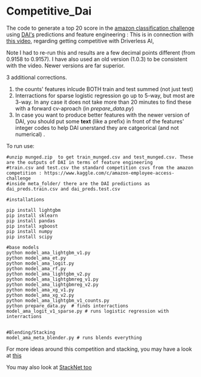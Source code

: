 # Competitive_Dai
The code to generate a top 20 score in the [amazon classification challenge](https://www.kaggle.com/c/amazon-employee-access-challenge) using [DAI's](https://www.h2o.ai/driverless-ai/) predictions and feature engineering : This is in connection with [this video](https://www.youtube.com/watch?v=qtUNyJlAID0&amp;t=11s), regarding getting competitive with Driverless AI,  

Note I had to re-run this and results are a few decimal points different (from 0.9158 to 0.9157). I have also used an old version  (1.0.3) to be consistent with the video. Newer versions are far superior. 

3 additional corrections. 

1) the counts' features inlcude BOTH train and test summed (not just test)
2) Interractions for sparse logistic regression go up to 5-way, but most are 3-way. In any case it does not take more than 20 minutes to find these with a forward cv-aproach (in *prepare_data.py*)
3) In case you want to produce better features with the newer version of DAI, you should put some **text** (like a prefix) in front of the features' integer codes to help DAI unerstand they are catgeorical (and not numerical) . 

To run use:

```
#unzip munged.zip  to get train_munged.csv and test_munged.csv. These are the outputs of DAI in terms of feature engineering
#train.csv and test.csv the standard competition csvs from the amazon competition : https://www.kaggle.com/c/amazon-employee-access-challenge
#inside meta_folder/ there are the DAI predictions as dai_preds.train.csv and dai_preds.test.csv

#installations

pip install lightgbm
pip install sklearn
pip install pandas
pip install xgboost
pip install numpy
pip install scipy

#base models
python model_ama_lightgbm_v1.py
python model_ama_et.py
python model_ama_logit.py
python model_ama_rf.py
python model_ama_lightgbm_v2.py
python model_ama_lightgbmreg_v1.py
python model_ama_lightgbmreg_v2.py
python model_ama_xg_v1.py
python model_ama_xg_v2.py
python model_ama_lightgbm_v1_counts.py
python prepare_data.py  # finds interractions
model_ama_logit_v1_sparse.py # runs logistic regression with interractions


#Blending/Stacking
model_ama_meta_blender.py # runs blends everything 

```

For more ideas around this competition and stacking, you may have a look at [this](https://github.com/kaz-Anova/ensemble_amazon)

You may also look at [StackNet too](https://github.com/kaz-Anova/StackNet/blob/master/example/example_amazon/EXAMPLE.MD)



